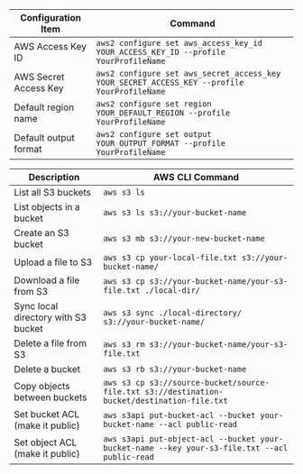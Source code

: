 | Configuration Item    | Command                                                                                     |
|-----------------------|---------------------------------------------------------------------------------------------|
| AWS Access Key ID     | `aws2 configure set aws_access_key_id YOUR_ACCESS_KEY_ID --profile YourProfileName`         |
| AWS Secret Access Key | `aws2 configure set aws_secret_access_key YOUR_SECRET_ACCESS_KEY --profile YourProfileName` |
| Default region name   | `aws2 configure set region YOUR_DEFAULT_REGION --profile YourProfileName`                   |
| Default output format | `aws2 configure set output YOUR_OUTPUT_FORMAT --profile YourProfileName`                    |

| Description                         | AWS CLI Command                                                                               |
|-------------------------------------|-----------------------------------------------------------------------------------------------|
| List all S3 buckets                 | `aws s3 ls`                                                                                   |
| List objects in a bucket            | `aws s3 ls s3://your-bucket-name`                                                             |
| Create an S3 bucket                 | `aws s3 mb s3://your-new-bucket-name`                                                         |
| Upload a file to S3                 | `aws s3 cp your-local-file.txt s3://your-bucket-name/`                                        |
| Download a file from S3             | `aws s3 cp s3://your-bucket-name/your-s3-file.txt ./local-dir/`                               |
| Sync local directory with S3 bucket | `aws s3 sync ./local-directory/ s3://your-bucket-name/`                                       |
| Delete a file from S3               | `aws s3 rm s3://your-bucket-name/your-s3-file.txt`                                            |
| Delete a bucket                     | `aws s3 rb s3://your-bucket-name`                                                             |
| Copy objects between buckets        | `aws s3 cp s3://source-bucket/source-file.txt s3://destination-bucket/destination-file.txt`   |
| Set bucket ACL (make it public)     | `aws s3api put-bucket-acl --bucket your-bucket-name --acl public-read`                        |
| Set object ACL (make it public)     | `aws s3api put-object-acl --bucket your-bucket-name --key your-s3-file.txt --acl public-read` |
